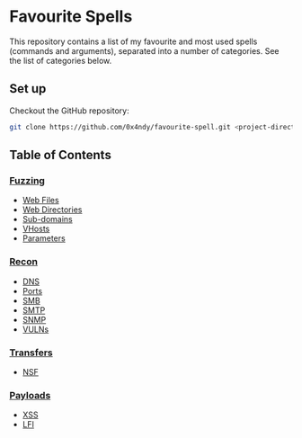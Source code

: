 # Favourite Spells
This repository contains a list of my favourite and most used spells (commands and arguments), separated into a number of categories. See the list of categories below.

## Set up
Checkout the GitHub repository:
```bash
git clone https://github.com/0x4ndy/favourite-spell.git <project-directory>
```

## Table of Contents
### [Fuzzing](https://github.com/0x4ndy/best-spells/blob/master/spells/fuzzing.md)
- [Web Files](https://github.com/0x4ndy/best-spells/blob/master/spells/fuzzing.md#Web_Files)
- [Web Directories](https://github.com/0x4ndy/best-spells/blob/master/spells/fuzzing.md#Web_Directories)
- [Sub-domains](https://github.com/0x4ndy/best-spells/blob/master/spells/fuzzing.md#Sub-domains)
- [VHosts](https://github.com/0x4ndy/best-spells/blob/master/spells/fuzzing.md#VHosts)
- [Parameters](https://github.com/0x4ndy/best-spells/blob/master/spells/fuzzing.md#Parameters)
### [Recon](https://github.com/0x4ndy/best-spells/blob/master/spells/recon.md)
- [DNS](https://github.com/0x4ndy/best-spells/blob/master/spells/recon.md#DNS)
- [Ports](https://github.com/0x4ndy/best-spells/blob/master/spells/recon.md#Ports)
- [SMB](https://github.com/0x4ndy/best-spells/blob/master/spells/recon.md#SMB)
- [SMTP](https://github.com/0x4ndy/best-spells/blob/master/spells/recon.md#SMTP)
- [SNMP](https://github.com/0x4ndy/best-spells/blob/master/spells/recon.md#SNMP)
- [VULNs](https://github.com/0x4ndy/best-spells/blob/master/spells/recon.md#VULNs)
### [Transfers](https://github.com/0x4ndy/best-spells/blob/master/spells/transfers.md)
- [NSF](https://github.com/0x4ndy/best-spells/blob/master/spells/transfers.md#NFS)
### [Payloads](https://github.com/0x4ndy/best-spells/blob/master/spells/payloads.md)
- [XSS](https://github.com/0x4ndy/best-spells/blob/master/spells/xss.md#XSS)
- [LFI](https://github.com/0x4ndy/best-spells/blob/master/spells/xss.md#LFI)
